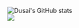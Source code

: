![Dusai's GitHub stats](https://github-readme-stats.vercel.app/api?username=jxy147258&&show_icons=true&theme=radical)   
![](https://img.shields.io/badge/python-3.9-orange?style=for-the-badge&logo=python&logoColor=orange)   
<!--START_SECTION:waka-->
<!--END_SECTION:waka-->   
